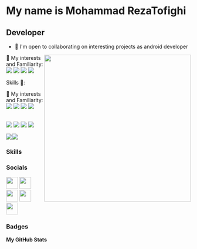 My name is Mohammad RezaTofighi
===============================

Developer
-----------------------------

*   🤝  I'm open to collaborating on interesting projects as android developer

<img align="right" width=400 src="https://github-readme-stats.vercel.app/api?username=smrtofighi&theme=bear"/>
<p>
🎈 My interests and Familiarity: 
</br>
<img src="https://img.shields.io/badge/Dart-0175C2?style=for-the-badge&logo=dart&logoColor=white" target="_blank" />
<img src="https://img.shields.io/badge/Flutter-02569B?style=for-the-badge&logo=flutter&logoColor=white" target="_blank" />
<img src="https://img.shields.io/badge/Python-14354C?style=for-the-badge&logo=python&logoColor=white" target="_blank" />
<img src="https://img.shields.io/badge/Django-092E20?style=for-the-badge&logo=django&logoColor=green" target="_blank" />
</p>
<p>
Skills 📣: 
<p>
🎈 My interests and Familiarity: 
</br>
<img src="https://img.shields.io/badge/Dart-0175C2?style=for-the-badge&logo=dart&logoColor=white" target="_blank" />
<img src="https://img.shields.io/badge/Flutter-02569B?style=for-the-badge&logo=flutter&logoColor=white" target="_blank" />
<img src="https://img.shields.io/badge/Python-14354C?style=for-the-badge&logo=python&logoColor=white" target="_blank" />
<img src="https://img.shields.io/badge/Django-092E20?style=for-the-badge&logo=django&logoColor=green" target="_blank" />
</p>
<p>

</br>
    <a href="mailto:mrtofxn@gmail.com?subject=Mail from Github Profile"><img src="https://img.shields.io/badge/Gmail-D14836?style=for-the-badge&logo=gmail&logoColor=white" target="_blank" /></a>
    <a href="https://www.linkedin.com/insmrtofighi/" target="_blank"><img src="https://img.shields.io/badge/linkedin-0077B5.svg?style=for-the-badge&logo=linkedin&logoColor=white" /></a>
    <a href="https://stackoverflow.com/users/" target="_blank"><img src="https://img.shields.io/badge/Stack_Overflow-FE7A16?style=for-the-badge&logo=stack-overflow&logoColor=white" /></a>
    <a href="https://instagram.com/smrtofighi" target="_blank"><img src="https://img.shields.io/badge/instagram-E4405F.svg?style=for-the-badge&logo=instagram&logoColor=white"/></a>
</p>



<a href="https://www.twitter.com/smrtofighi" target="_blank" rel="noreferrer"><img
                  src="https://img.shields.io/twitter/follow/smrtofighi?logo=twitter&style=for-the-badge&color=0891b2&labelColor=1c1917"
                /></a><a href="https://www.github.com/smrtofighi" target="_blank" rel="noreferrer"><img
                  src="https://img.shields.io/github/followers/smrtofighi?logo=github&style=for-the-badge&color=0891b2&labelColor=1c1917" /></a>
                  
### Skills
<p align="left">
</p>
                    
### Socials
                  
<p align="left">
    <a href="https://www.instagram.com/smrtofighi" target="_blank" rel="noreferrer"><img src="https://raw.githubusercontent.com/danielcranney/readme-generator/main/public/icons/socials/instagram.svg" width="32" height="32" /></a>
<a href="https://www.github.com/smrtofighi" target="_blank" rel="noreferrer"><img src="https://raw.githubusercontent.com/danielcranney/readme-generator/main/public/icons/socials/github-dark.svg" width="32" height="32" /></a>
  <a href="https://smrtofighi.com" target="_blank" rel="noreferrer"><img src="https://raw.githubusercontent.com/danielcranney/readme-generator/main/public/icons/socials/hashnode.svg" width="32" height="32" /></a>
  <a href="https://www.linkedin.com/in/smrtofighi" target="_blank" rel="noreferrer"><img src="https://raw.githubusercontent.com/danielcranney/readme-generator/main/public/icons/socials/linkedin.svg" width="32" height="32" /></a>
  <a href="https://www.twitter.com/smrtofighi" target="_blank" rel="noreferrer"><img src="https://raw.githubusercontent.com/danielcranney/readme-generator/main/public/icons/socials/twitter.svg" width="32" height="32" /></a></p>

### Badges

<b>My GitHub Stats</b>

